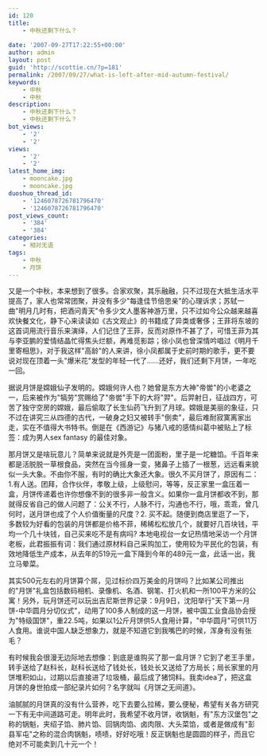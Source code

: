 ```yaml
---
id: 120
title:
    - 中秋还剩下什么？
  
date: '2007-09-27T17:22:55+00:00'
author: admin
layout: post
guid: 'http://scottie.cn/?p=181'
permalink: /2007/09/27/what-is-left-after-mid-autumn-festival/
keywords:
    - 中秋
    - 中秋
description:
    - 中秋还剩下什么？
    - 中秋还剩下什么？
bot_views:
    - '2'
    - '2'
views:
    - '2'
    - '2'
latest_home_img:
    - mooncake.jpg
    - mooncake.jpg
duoshuo_thread_id:
    - '1246078726781796470'
    - '1246078726781796470'
post_views_count:
    - '384'
    - '384'
categories:
    - 相对无语
tags:
    - 中秋
    - 月饼
---
```


又是一个中秋，本来想到了很多。合家欢聚，其乐融融，只不过现在大抵生活水平提高了，家人也常常团聚，并没有多少"每逢佳节倍思亲"的心理诉求；苏轼一曲"明月几时有，把酒问青天"令多少文人墨客神游万里，只不过如今公众越来越喜欢快餐文化，静下心来读读如《古文观止》的书籍成了异类或奢侈；王菲将东坡的这首词用流行音乐来演绎，人们记住了王菲，反而对原作不甚了了，可惜王菲为其与李亚鹏的爱情结晶忙得焦头烂额，再难觅影踪；徐小凤也曾深情吟唱过《明月千里寄相思》，对于我这样"高龄"的人来讲，徐小凤都属于史前时期的歌手，更不要说对现在顶着一头"爆米花"发型的年轻一代了......还好，我们还剩下月饼，一年吃一回。

据说月饼是嫦娥仙子发明的。嫦娥何许人也？她曾是东方大神"帝喾"的小老婆之一，后来被作为"犒劳"赏赐给了"帝喾"手下的大将"羿"。后羿射日，征战四方，可苦了独守空房的嫦娥，最后偷取了长生仙药飞升到了月球。嫦娥是美丽的象征，只不过在讲究三从四德的古代，一破身之妇又被转手"倒卖"，最后难耐寂寞离家出走，实在不值得大书特书。倒是在《西游记》与猪八戒的感情纠葛中被贴上了标签：成为男人sex fantasy 的最佳对象。

那月饼又是啥玩意儿？简单来说就是外壳是一团面粉，里子是一坨糖馅。千百年来都是活脱脱一草根食品，突然在当今摇身一变，猪鼻子上插了一根葱，远远看来貌似一头大象。不由你不服，有时的确比大象还大象。很久不买月饼了，原因有二：1.有人送。团拜，合作伙伴，孝敬上级，上级慰问，等等，反正家里一盒压着一盒，月饼传递着也许你想像不到的很多非一般含义。如果你一盒月饼都收不到，那就得反省自己的做人问题了：公关不行，人脉不行，沟通也不行，哦，乖乖，曾几何时，送月饼也成了个人价值衡量的尺度？2. 买不起。随便到商店里逛了一下，多数较为好看的包装的月饼都是价格不菲，稀稀松松放几个，就要好几百块钱，平均一个几十块钱，自己买来吃不是有病吗? 本地电视台一女记热情地采访一个月饼老板，此君振振有词：我们通过原材料自己采购加工，使用较为平民化的包装，有效地降低生产成本，从去年的519元一盒下降到今年的489元一盒，此话一出，我立马晕菜。

其实500元左右的月饼算个屌，见过标价四万美金的月饼吗？比如某公司推出的"月饼"礼盒包括数码相机、录像机、名酒、钢笔、打火机和一所100平方米的公寓！另外，玩月饼还可以玩出吉尼斯世界记录：9月9日，沈阳举行"天下第一月饼-中华圆月分切仪式"，动用了100多人制成的这一月饼，被中国工业食品协会授为"特级国饼"，重22.5吨，如果以1公斤月饼供5人食用计算，"中华圆月"可供11万人食用。谁说中国人缺乏想象力，就是不知道它到我嘴巴的时候，浑身有没有张毛？


有时候我会很漫无边际地去想像：到底是谁购买了那一盒月饼？它到了老王手里，转手送给了赵科长，赵科长送给了钱处长，钱处长又送给了方局长；局长家里的月饼堆积如山，过期以后直接进了垃圾桶，最后成了猪饲料。我卖idea了，把这盒月饼的身世拍成一部纪录片如何？名字就叫《月饼之无间道》。

油腻腻的月饼真的没有什么营养，吃下去要么拉稀，要么便秘，希望有关各方研究一下有无中间道路可走。明年此时，我希望不收月饼，收锅魁，有"东方汉堡包"之称的锅魁，夹绍子馅、肺片馅、回锅肉馅、卤肉限、大头菜馅，或者是做成有"彭县军屯"之称的混合肉锅魁，啧啧，好好吃哦！反正锅魁也是圆圆的样子，而且它绝对不可能卖到几十元一个！

 